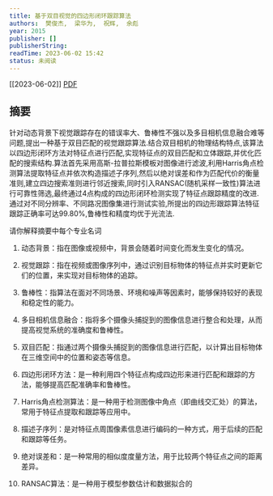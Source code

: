 ```yaml
---
title: 基于双目视觉的四边形闭环跟踪算法
authors:  樊俊杰,  梁华为,  祝辉,  余彪
year: 2015
publisher: []
publisherString: 
readTime: 2023-06-02 15:42
status: 未阅读
---
```

[[2023-06-02]]
[PDF](zotero://select/items/@FanJunJieJiYuShuangMuShiJueDeSiBianXingBiHuanGenZongSuanFa2015)

## 摘要
针对动态背景下视觉跟踪存在的错误率大、鲁棒性不强以及多目相机信息融合难等问题,提出一种基于双目匹配的视觉跟踪算法.结合双目相机的物理结构特点,该算法以四边形闭环方法对特征点进行匹配,实现特征点的双目匹配和立体跟踪,并优化匹配的搜索结构.算法首先采用高斯-拉普拉斯模板对图像进行滤波,利用Harris角点检测算法提取特征点并依次构造描述子序列,然后以绝对误差和作为匹配代价的衡量准则,建立四边搜索准则进行邻近搜索,同时引入RANSAC(随机采样一致性)算法进行可靠性筛选,最终通过4点构成的四边形闭环检测实现了特征点跟踪精度的改进.通过对不同分辨率、不同路况图像集进行测试实验,所提出的四边形跟踪算法特征跟踪正确率可达99.80%,鲁棒性和精度均优于光流法.

请你解释摘要中每个专业名词


1. 动态背景：指在图像或视频中，背景会随着时间变化而发生变化的情况。

2. 视觉跟踪：指在视频或图像序列中，通过识别目标物体的特征点并实时更新它们的位置，来实现对目标物体的追踪。

3. 鲁棒性：指算法在面对不同场景、环境和噪声等因素时，能够保持较好的表现和稳定性的能力。

4. 多目相机信息融合：指将多个摄像头捕捉到的图像信息进行整合和处理，从而提高视觉系统的准确度和鲁棒性。

5. 双目匹配：指通过两个摄像头捕捉到的图像信息进行匹配，以计算出目标物体在三维空间中的位置和姿态等信息。

6. 四边形闭环方法：是一种利用四个特征点构成四边形来进行匹配和跟踪的方法，能够提高匹配准确率和鲁棒性。

7. Harris角点检测算法：是一种用于检测图像中角点（即曲线交汇处）的算法，常用于特征点提取和跟踪等应用中。

8. 描述子序列：是对特征点周围像素信息进行编码的一种方式，用于后续的匹配和跟踪等任务。

9. 绝对误差和：是一种常用的相似度度量方法，用于比较两个特征点之间的距离差异。

10. RANSAC算法：是一种用于模型参数估计和数据拟合的